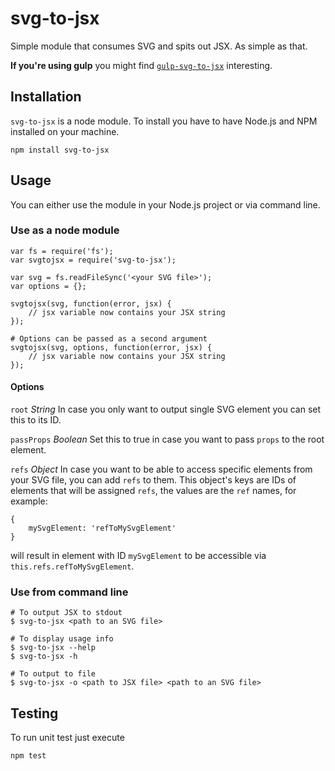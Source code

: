 # svg-to-jsx

Simple module that consumes SVG and spits out JSX. As simple as that.

**If you're using gulp** you might find [`gulp-svg-to-jsx`](https://github.com/janjakubnanista/gulp-svg-to-jsx) interesting.

## Installation

`svg-to-jsx` is a node module. To install you have to have Node.js and NPM installed on your machine.

	npm install svg-to-jsx

## Usage

You can either use the module in your Node.js project or via command line.

### Use as a node module

	var fs = require('fs');
	var svgtojsx = require('svg-to-jsx');

	var svg = fs.readFileSync('<your SVG file>');
	var options = {};

	svgtojsx(svg, function(error, jsx) {
		// jsx variable now contains your JSX string
	});

	# Options can be passed as a second argument
	svgtojsx(svg, options, function(error, jsx) {
		// jsx variable now contains your JSX string
	});

#### Options

`root` *String* In case you only want to output single SVG element you can set this to its ID.

`passProps` *Boolean* Set this to true in case you want to pass `props` to the root element.

`refs` *Object* In case you want to be able to access specific elements from your SVG file, you can add `refs` to them. This object's keys are IDs of elements that will be assigned `refs`, the values are the `ref` names, for example:

    {
        mySvgElement: 'refToMySvgElement'
    }

will result in element with ID `mySvgElement` to be accessible via `this.refs.refToMySvgElement`.

### Use from command line

	# To output JSX to stdout
	$ svg-to-jsx <path to an SVG file>

	# To display usage info
	$ svg-to-jsx --help
	$ svg-to-jsx -h

	# To output to file
	$ svg-to-jsx -o <path to JSX file> <path to an SVG file>

## Testing

To run unit test just execute

	npm test
